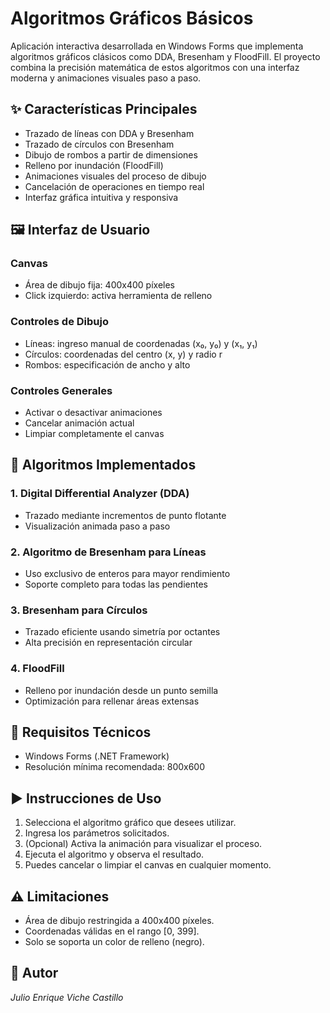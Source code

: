 # Algoritmos Gráficos Básicos

Aplicación interactiva desarrollada en Windows Forms que implementa algoritmos gráficos clásicos como DDA, Bresenham y FloodFill. El proyecto combina la precisión matemática de estos algoritmos con una interfaz moderna y animaciones visuales paso a paso.

## ✨ Características Principales

- Trazado de líneas con DDA y Bresenham
- Trazado de círculos con Bresenham
- Dibujo de rombos a partir de dimensiones
- Relleno por inundación (FloodFill)
- Animaciones visuales del proceso de dibujo
- Cancelación de operaciones en tiempo real
- Interfaz gráfica intuitiva y responsiva

## 🖼️ Interfaz de Usuario

### Canvas

- Área de dibujo fija: 400x400 píxeles
- Click izquierdo: activa herramienta de relleno

### Controles de Dibujo

- Líneas: ingreso manual de coordenadas (x₀, y₀) y (x₁, y₁)
- Círculos: coordenadas del centro (x, y) y radio r
- Rombos: especificación de ancho y alto

### Controles Generales

- Activar o desactivar animaciones
- Cancelar animación actual
- Limpiar completamente el canvas

## 🧮 Algoritmos Implementados

### 1. Digital Differential Analyzer (DDA)

- Trazado mediante incrementos de punto flotante
- Visualización animada paso a paso

### 2. Algoritmo de Bresenham para Líneas

- Uso exclusivo de enteros para mayor rendimiento
- Soporte completo para todas las pendientes

### 3. Bresenham para Círculos

- Trazado eficiente usando simetría por octantes
- Alta precisión en representación circular

### 4. FloodFill

- Relleno por inundación desde un punto semilla
- Optimización para rellenar áreas extensas

## 🧰 Requisitos Técnicos

- Windows Forms (.NET Framework)
- Resolución mínima recomendada: 800x600

## ▶️ Instrucciones de Uso

1. Selecciona el algoritmo gráfico que desees utilizar.
2. Ingresa los parámetros solicitados.
3. (Opcional) Activa la animación para visualizar el proceso.
4. Ejecuta el algoritmo y observa el resultado.
5. Puedes cancelar o limpiar el canvas en cualquier momento.

## ⚠️ Limitaciones
- Área de dibujo restringida a 400x400 píxeles.
- Coordenadas válidas en el rango [0, 399].
- Solo se soporta un color de relleno (negro).

## 👤 Autor
*Julio Enrique Viche Castillo*